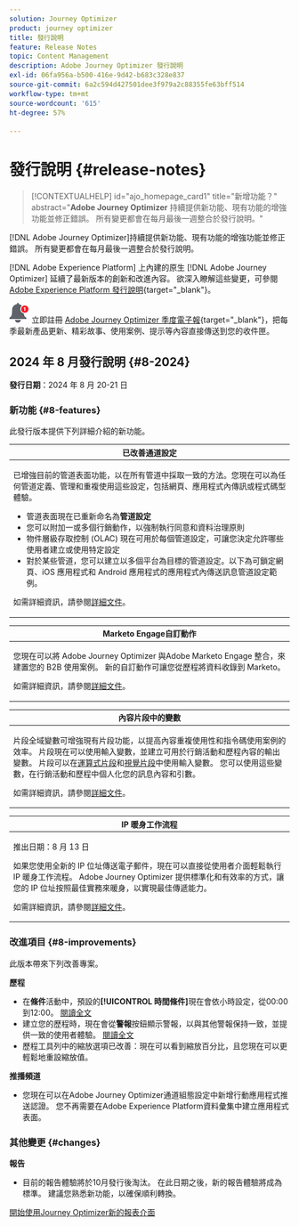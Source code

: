 ```yaml
---
solution: Journey Optimizer
product: journey optimizer
title: 發行說明
feature: Release Notes
topic: Content Management
description: Adobe Journey Optimizer 發行說明
exl-id: 06fa956a-b500-416e-9d42-b683c328e837
source-git-commit: 6a2c594d427501dee3f979a2c88355fe63bff514
workflow-type: tm+mt
source-wordcount: '615'
ht-degree: 57%

---
```


# 發行說明 {#release-notes}

>[!CONTEXTUALHELP]
>id="ajo_homepage_card1"
>title="新增功能？"
>abstract="**Adobe Journey Optimizer** 持續提供新功能、現有功能的增強功能並修正錯誤。 所有變更都會在每月最後一週整合於發行說明。"

[!DNL Adobe Journey Optimizer]持續提供新功能、現有功能的增強功能並修正錯誤。 所有變更都會在每月最後一週整合於發行說明。

[!DNL Adobe Experience Platform] 上內建的原生 [!DNL Adobe Journey Optimizer] 延續了最新版本的創新和改進內容。 欲深入瞭解這些變更，可參閱 [Adobe Experience Platform 發行說明](https://experienceleague.adobe.com/docs/experience-platform/release-notes/latest.html?lang=zh-Hant){target="_blank"}。

![電子報](../assets/do-not-localize/nl-icon.png)立即註冊 [Adobe Journey Optimizer 季度電子報](https://www.adobe.com/subscription/Adobe_Journey_Optimizer_NL.html){target="_blank"}，把每季最新產品更新、精彩故事、使用案例、提示等內容直接傳送到您的收件匣。

## 2024 年 8 月發行說明 {#8-2024}

**發行日期**：2024 年 8 月 20-21 日

<!--
>[!CAUTION]
>
>**Early release notes below are subject to change without prior notice until the release date**. Links, screens and updated documentation are published at the release date.
>
-->

### 新功能 {#8-features}

此發行版本提供下列詳細介紹的新功能。

<!--table>
<thead>
<tr>
<th><strong>Guided Channel Setup</strong><br/></th>
</tr>
</thead>
<tbody>
<tr>
<td>
<p>Guided Channel Setup enables you to automate and validate channel setup in a unified experience, speeding up the process of getting started with Journey Optimizer. This new guided setup streamlines rapid channel configuration, ensuring all necessary resources are readily installed and working within Experience Platform, Journey Optimizer, and Data Collection. This enables marketing, product and data engineering teams to quickly begin with campaign and journey creation.</p>
</td>
</tr>
</tbody>
</table-->

<!--table>
<thead>
<tr>
<th><strong>Content Cards (Limited Availability)</strong><br/></th>
</tr>
</thead>
<tbody>
<tr>
<td>
<p>Content cards are a new digital messaging feature in Adobe Journey Optimizer that delivers personalized and engaging content directly within mobile apps and websites. Unlike traditional push notifications, Content Cards integrate seamlessly into the user interface, offering persistent, non-intrusive updates that enhance user interaction and experience.</p>
<p>This feature enables marketers to present relevant, rich media content to users, driving higher engagement and ensuring important messages are seen without disrupting the user journey.</p>
</br>
<p>Content card are currently only available for a set of organizations (Limited Availability). To gain access, contact your Adobe representative.</p>
</td>
</tr>
</tbody>
</table-->

<table>
<thead>
<tr>
<th><strong>已改善通道設定</strong><br/></th>
</tr>
</thead>
<tbody>
<tr>
<td>
<p>已增強目前的管道表面功能，以在所有管道中採取一致的方法。您現在可以為任何管道定義、管理和重複使用這些設定，包括網頁、應用程式內傳訊或程式碼型體驗。</p>
<p><ul>
<li>管道表面現在已重新命名為<strong>管道設定</strong></li>
<li>您可以附加一或多個行銷動作，以強制執行同意和資料治理原則</li>
<li>物件層級存取控制 (OLAC) 現在可用於每個管道設定，可讓您決定允許哪些使用者建立或使用特定設定</li>
<li>對於某些管道，您可以建立以多個平台為目標的管道設定。以下為可鎖定網頁、iOS 應用程式和 Android 應用程式的應用程式內傳送訊息管道設定範例。</li>
</ul></p>
<p>如需詳細資訊，請參閱<a href="../configuration/channel-surfaces.md">詳細文件</a>。</p>
</td>
</tr>
</tbody>
</table>

<table>
<thead>
<tr>
<th><strong>Marketo Engage自訂動作</strong><br/></th>
</tr>
</thead>
<tbody>
<tr>
<td>
<p>您現在可以將 Adobe Journey Optimizer 與Adobe Marketo Engage 整合，來建置您的 B2B 使用案例。 新的自訂動作可讓您從歷程將資料收錄到 Marketo。</p>
<p>如需詳細資訊，請參閱<a href="../action/marketo-engage.md">詳細文件</a>。</p>
</td>
</tr>
</tbody>
</table>


<table>
<thead>
<tr>
<th><strong>內容片段中的變數</strong><br/></th>
</tr>
</thead>
<tbody>
<tr>
<td>
<p>片段全域變數可增強現有片段功能，以提高內容重複使用性和指令碼使用案例的效率。 片段現在可以使用輸入變數，並建立可用於行銷活動和歷程內容的輸出變數。 片段可以在<a href="../personalization/use-expression-fragments.md">運算式片段</a>和<a href="../email/use-visual-fragments.md">視覺片段</a>中使用輸入變數。 您可以使用這些變數，在行銷活動和歷程中個人化您的訊息內容和引數。</p>
<p>如需詳細資訊，請參閱<a href="../personalization/use-expression-fragments.md">詳細文件</a>。</p>
</p>
</td>
</tr>
</tbody>
</table>

<table>
<thead>
<tr>
<th><strong>IP 暖身工作流程</strong><br/></th>
</tr>
</thead>
<tbody>
<tr>
<td>
<p>推出日期：8 月 13 日</p>
<p>如果您使用全新的 IP 位址傳送電子郵件，現在可以直接從使用者介面輕鬆執行 IP 暖身工作流程。 Adobe Journey Optimizer 提供標準化和有效率的方式，讓您的 IP 位址按照最佳實務來暖身，以實現最佳傳遞能力。</p>
<p>如需詳細資訊，請參閱<a href="../configuration/ip-warmup-gs.md">詳細文件</a>。</p>
</td>
</tr>
</tbody>
</table>

### 改進項目 {#8-improvements}

此版本帶來下列改善專案。

**歷程**

* 在&#x200B;**條件**&#x200B;活動中，預設的&#x200B;**[!UICONTROL 時間條件]**&#x200B;現在會依小時設定，從00:00到12:00。 [閱讀全文](../building-journeys/condition-activity.md#time_condition)
* 建立您的歷程時，現在會從&#x200B;**警報**&#x200B;按鈕顯示警報，以與其他警報保持一致，並提供一致的使用者體驗。 [閱讀全文](../building-journeys/troubleshooting.md#checking-for-errors-before-testing)
* 歷程工具列中的縮放選項已改善：現在可以看到縮放百分比，且您現在可以更輕鬆地重設縮放值。

<!--**Audiences and Profiles**-->

<!--* The use of audiences from custom upload (CSV file) is now available for use with Privacy and Security Shield add-on.-->
<!--* When targeting a custom upload (CSV file) audience, you can now use attributes from the file in your campaigns and journeys. These attributes are available in the personalization editor, to personalize your messages, and the journey advanced expression editor.-->
<!--* The License usage dashboard now shows the count of Engageable Profiles. [Read more](../audience/license-usage.md)-->

**推播頻道**

* 您現在可以在Adobe Journey Optimizer通道組態設定中新增行動應用程式推送認證。 您不再需要在Adobe Experience Platform資料彙集中建立應用程式表面。

### 其他變更 {#changes}

**報告**

* 目前的報告體驗將於10月發行後淘汰。 在此日期之後，新的報告體驗將成為標準。 建議您熟悉新功能，以確保順利轉換。

[開始使用Journey Optimizer新的報表介面](../reports/report-gs-cja.md)
